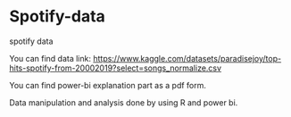 # Spotify-data
spotify data

You can find data link: https://www.kaggle.com/datasets/paradisejoy/top-hits-spotify-from-20002019?select=songs_normalize.csv

You can find power-bi explanation part as a pdf form.

Data manipulation and analysis done by using R and power bi.
